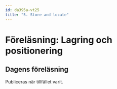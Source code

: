 ```yaml
---
id: da395a-vt25
title: "5. Store and locate"
---
```


# Föreläsning: Lagring och positionering

## Dagens föreläsning

Publiceras när tillfället varit.

<!--

<div class="frame">
    <div style="left: 0; width: 100%; height: 0; position: relative; padding-bottom: 81.407%;"><iframe src="https://www.slideshare.net/slideshow/embed_code/key/1CxBgs1G5BLeeJ" style="top: 0; left: 0; width: 100%; height: 100%; position: absolute; border: 0;" allowfullscreen scrolling="no"></iframe></div>
</div>

---

## Dagens exempel

[Ni kan ladda ner alla dagens exempel i en ZIP-fil här](../../assets/kod/LocalStorage.zip)

-->